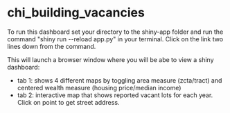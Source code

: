 # chi_building_vacancies
To run this dashboard set your directory to the shiny-app folder and run  the command "shiny run --reload app.py" in your terminal. Click on the link two lines down from the command.

This will launch a browser window where you will be abe to view a shiny dashboard:
- tab 1: shows 4 different maps by toggling area measure (zcta/tract) and centered wealth measure (housing price/median income)
- tab 2: interactive map that shows reported vacant lots for each year. Click on point to get street address.